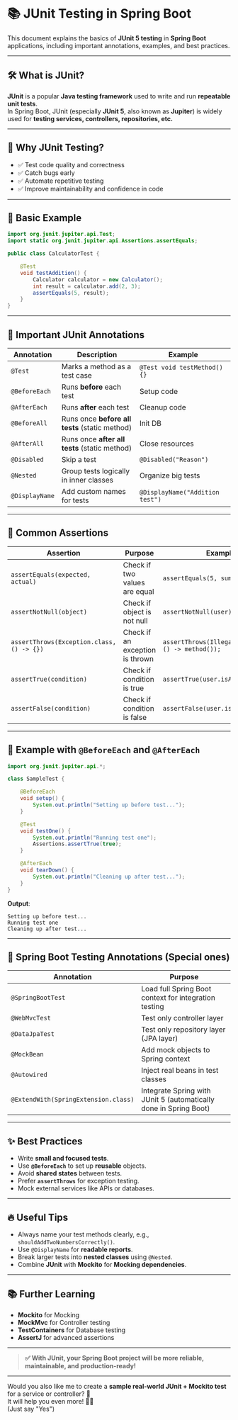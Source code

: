 # 📚 JUnit Testing in Spring Boot

This document explains the basics of **JUnit 5 testing** in **Spring Boot** applications, including important annotations, examples, and best practices.

---

## 🛠 What is JUnit?

**JUnit** is a popular **Java testing framework** used to write and run **repeatable unit tests**.  
In Spring Boot, JUnit (especially **JUnit 5**, also known as **Jupiter**) is widely used for **testing services, controllers, repositories, etc.**

---

## 🎯 Why JUnit Testing?

- ✅ Test code quality and correctness
- ✅ Catch bugs early
- ✅ Automate repetitive testing
- ✅ Improve maintainability and confidence in code

---

## 🚀 Basic Example

```java
import org.junit.jupiter.api.Test;
import static org.junit.jupiter.api.Assertions.assertEquals;

public class CalculatorTest {

    @Test
    void testAddition() {
        Calculator calculator = new Calculator();
        int result = calculator.add(2, 3);
        assertEquals(5, result);
    }
}
```

---

## 🧠 Important JUnit Annotations

| Annotation     | Description                                    | Example                         |
| -------------- | ---------------------------------------------- | ------------------------------- |
| `@Test`        | Marks a method as a test case                  | `@Test void testMethod() {}`    |
| `@BeforeEach`  | Runs **before** each test                      | Setup code                      |
| `@AfterEach`   | Runs **after** each test                       | Cleanup code                    |
| `@BeforeAll`   | Runs once **before all tests** (static method) | Init DB                         |
| `@AfterAll`    | Runs once **after all tests** (static method)  | Close resources                 |
| `@Disabled`    | Skip a test                                    | `@Disabled("Reason")`           |
| `@Nested`      | Group tests logically in inner classes         | Organize big tests              |
| `@DisplayName` | Add custom names for tests                     | `@DisplayName("Addition test")` |

---

## 🧹 Common Assertions

| Assertion                                 | Purpose                         | Example                                             |
| ----------------------------------------- | ------------------------------- | --------------------------------------------------- |
| `assertEquals(expected, actual)`          | Check if two values are equal   | `assertEquals(5, sum);`                             |
| `assertNotNull(object)`                   | Check if object is not null     | `assertNotNull(user);`                              |
| `assertThrows(Exception.class, () -> {})` | Check if an exception is thrown | `assertThrows(IllegalArgEx.class, () -> method());` |
| `assertTrue(condition)`                   | Check if condition is true      | `assertTrue(user.isActive());`                      |
| `assertFalse(condition)`                  | Check if condition is false     | `assertFalse(user.isBanned());`                     |

---

## 🧩 Example with `@BeforeEach` and `@AfterEach`

```java
import org.junit.jupiter.api.*;

class SampleTest {

    @BeforeEach
    void setup() {
        System.out.println("Setting up before test...");
    }

    @Test
    void testOne() {
        System.out.println("Running test one");
        Assertions.assertTrue(true);
    }

    @AfterEach
    void tearDown() {
        System.out.println("Cleaning up after test...");
    }
}
```

**Output**:

```
Setting up before test...
Running test one
Cleaning up after test...
```

---

## 🧪 Spring Boot Testing Annotations (Special ones)

| Annotation                           | Purpose                                                           |
| ------------------------------------ | ----------------------------------------------------------------- |
| `@SpringBootTest`                    | Load full Spring Boot context for integration testing             |
| `@WebMvcTest`                        | Test only controller layer                                        |
| `@DataJpaTest`                       | Test only repository layer (JPA layer)                            |
| `@MockBean`                          | Add mock objects to Spring context                                |
| `@Autowired`                         | Inject real beans in test classes                                 |
| `@ExtendWith(SpringExtension.class)` | Integrate Spring with JUnit 5 (automatically done in Spring Boot) |

---

## ✨ Best Practices

- Write **small and focused tests**.
- Use **`@BeforeEach`** to set up **reusable** objects.
- Avoid **shared states** between tests.
- Prefer **`assertThrows`** for exception testing.
- Mock external services like APIs or databases.

---

## 🔥 Useful Tips

- Always name your test methods clearly, e.g., `shouldAddTwoNumbersCorrectly()`.
- Use `@DisplayName` for **readable reports**.
- Break larger tests into **nested classes** using `@Nested`.
- Combine **JUnit** with **Mockito** for **Mocking dependencies**.

---

## 📚 Further Learning

- **Mockito** for Mocking
- **MockMvc** for Controller testing
- **TestContainers** for Database testing
- **AssertJ** for advanced assertions

---

> **✅ With JUnit, your Spring Boot project will be more reliable, maintainable, and production-ready!**

---

Would you also like me to create a **sample real-world JUnit + Mockito test** for a service or controller? 🚀  
It will help you even more! 📖✨  
(Just say "Yes")

